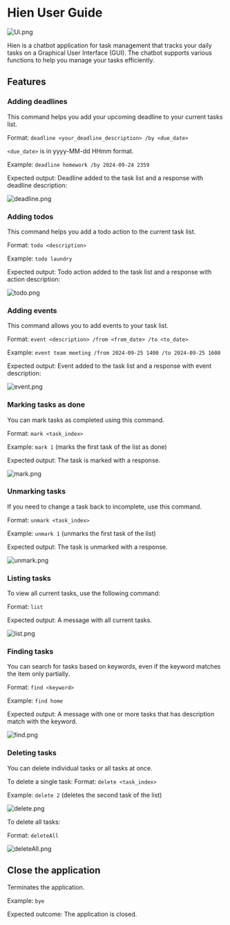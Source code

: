 # Hien User Guide

![Ui.png](Ui.png)

Hien is a chatbot application for task management that tracks your daily tasks on a Graphical User Interface (GUI). The chatbot supports various functions to help you manage your tasks efficiently.

## Features

### Adding deadlines

This command helps you add your upcoming deadline to your current tasks list.

Format: `deadline <your_deadline_description> /by <due_date>`

`<due_date>` is in yyyy-MM-dd HHmm format.

Example: `deadline homework /by 2024-09-24 2359`

Expected output: Deadline added to the task list and a response with deadline description:

![deadline.png](deadline.png)

### Adding todos

This command helps you add a todo action to the current task list.

Format: `todo <description>`

Example: `todo laundry`

Expected output: Todo action added to the task list and a response with action description:

![todo.png](todo.png)

### Adding events

This command allows you to add events to your task list.

Format: `event <description> /from <from_date> /to <to_date>`

Example: `event team meeting /from 2024-09-25 1400 /to 2024-09-25 1600`

Expected output: Event added to the task list and a response with event description:

![event.png](event.png)

### Marking tasks as done

You can mark tasks as completed using this command.

Format: `mark <task_index>`

Example: `mark 1` (marks the first task of the list as done)

Expected output: The task is marked with a response.

![mark.png](mark.png)

### Unmarking tasks

If you need to change a task back to incomplete, use this command.

Format: `unmark <task_index>`

Example: `unmark 1` (unmarks the first task of the list)

Expected output: The task is unmarked with a response.

![unmark.png](unmark.png)

### Listing tasks

To view all current tasks, use the following command:

Format: `list`

Expected output: A message with all current tasks.

![list.png](list.png)

### Finding tasks

You can search for tasks based on keywords, even if the keyword matches the item only partially.

Format: `find <keyword>`

Example: `find home`

Expected output: A message with one or more tasks that has description match with the keyword.

![find.png](find.png)


### Deleting tasks

You can delete individual tasks or all tasks at once.

To delete a single task:
Format: `delete <task_index>`

Example: `delete 2` (deletes the second task of the list)

![delete.png](delete.png)

To delete all tasks:

Format: `deleteAll`

![deleteAll.png](deleteAll.png)

## Close the application

Terminates the application.

Example: `bye`

Expected outcome: The application is closed.

